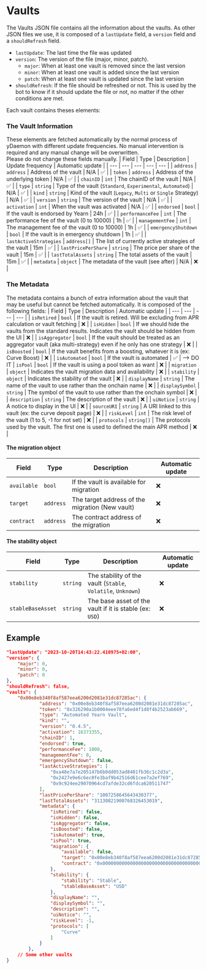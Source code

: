 # Vaults
The Vaults JSON file contains all the information about the vaults. As other JSON files we use, it is composed of a `lastUpdate` field, a `version` field and a `shouldRefresh` field.
- `lastUpdate`: The last time the file was updated
- `version`: The version of the file (major, minor, patch).
	- `major`: When at least one vault is removed since the last version
	- `minor`: When at least one vault is added since the last version
	- `patch`: When at least one vault is updated since the last version
- `shouldRefresh`: If the file should be refreshed or not. This is used by the bot to know if it should update the file or not, no matter if the other conditions are met.

Each vault contains theses elements:

### The Vault Information
These elements are fetched automatically by the normal process of yDaemon with different update frequencies. No manual intervention is required and any manual change will be overwritten.  
Please do not change these fields manually.
| Field | Type | Description | Update frequency | Automatic update | 
| --- | --- | --- | --- | --- |
| `address` | `address` | Address of the vault | N/A | ✅ |
| `token` | `address` | Address of the underlying token | N/A | ✅ |
| `chainID` | `int` | The chainID of the vault | N/A | ✅ |
| `type` | `string` | Type of the vault (`Standard`, `Experimental`, `Automated`) | N/A | ✅ |
| `kind` | `string` | Kind of the vault (`Legacy`, `Multi` or `Single` Strategy) | N/A | ✅ |
| `version` | `string` | The version of the vault | N/A | ✅ |
| `activation` | `int` | When the vault was activated | N/A | ✅ |
| `endorsed` | `bool` | If the vault is endorsed by Yearn | 24h | ✅ |
| `performanceFee` | `int` | The performance fee of the vault (0 to 10000) | 1h | ✅ |
| `managementFee` | `int` | The management fee of the vault (0 to 10000) | 1h | ✅ |
| `emergencyShutdown` | `bool` | If the vault is in emergency shutdown | 1h | ✅ |
| `lastActiveStrategies` | `address[]` | The list of currently active strategies of the vault | 15m | ✅ |
| `lastPricePerShare` | `string` | The price per share of the vault | 15m | ✅ |
| `lastTotalAssets` | `string` | The total assets of the vault | 15m | ✅ |
| `metadata` | `object` | The metadata of the vault (see after) | N/A | ❌ |

### The Metadata
The metadata contains a bunch of extra information about the vault that may be useful but cannot be fetched automatically. It is composed of the following fields:
| Field | Type | Description | Automatic update |
| --- | --- | --- | --- |
| `isRetired` | `bool` | If the vault is retired. Will be excluding from APR calculation or vault fetching | ❌ |
| `isHidden` | `bool` | If we should hide the vaults from the standard results. Indicates the vault should be hidden from the UI | ❌ |
| `isAggregator` | `bool` | If the vault should be treated as an aggregator vault (aka multi-strategy) even if he only has one strategy | ❌ |
| `isBoosted` | `bool` | If the vault benefits from a boosting, whatever it is (ex: Curve Boost) | ❌ |
| `isAutomated` | `bool` | If the vault is automated | ✅ | --> DO IT
| `isPool` | `bool` | If the vault is using a pool token as want | ❌ |
| `migration` | `object` | Indicates the vault migration data and availability | ❌ |
| `stability` | `object` | Indicates the stability of the vault | ❌ |
| `displayName` | `string` | The name of the vault to use rather than the onchain name | ❌ |
| `displaySymbol` | `string` | The symbol of the vault to use rather than the onchain symbol | ❌ |
| `description` | `string` | The description of the vault | ❌ |
| `uiNotice` | `string` | A notice to display in the UI | ❌ |
| `sourceURI` | `string` | A URI linked to this vault (ex: the curve deposit page) | ❌ |
| `riskLevel` | `int` | The risk level of the vault (1 to 5, -1 for not set) | ❌ |
| `protocols` | `string[]` | The protocols used by the vault. The first one is used to defined the main APR method | ❌ |

#### The migration object
| Field | Type | Description | Automatic update |
| --- | --- | --- | --- |
| `available` | `bool` | If the vault is available for migration | ❌ |
| `target` | `address` | The target address of the migration (New vault) | ❌ |
| `contract` | `address` | The contract address of the migration | ❌ |

#### The stability object
| Field | Type | Description | Automatic update |
| --- | --- | --- | --- |
| `stability` | `string` | The stability of the vault (`Stable`, `Volatile`, `Unknown`) | ❌ |
| `stableBaseAsset` | `string` | The base asset of the vault if it is stable (ex: `USD`) | ❌ |


## Example

```json
"lastUpdate": "2023-10-20T14:43:22.410975+02:00",
"version": {
	"major": 0,
	"minor": 0,
	"patch": 0
},
"shouldRefresh": false,
"vaults": {
	"0x00e8eb340f8af587eea6200d2081e31dc87285ac": {
			"address": "0x00e8eb340f8af587eea6200d2081e31dc87285ac",
			"token": "0x326290a1b0004eee78fa6ed4f1d8f4b2523ab669",
			"type": "Automated Yearn Vault",
			"kind": "",
			"version": "0.4.5",
			"activation": 16373355,
			"chainID": 1,
			"endorsed": true,
			"performanceFee": 1000,
			"managementFee": 0,
			"emergencyShutdown": false,
			"lastActiveStrategies": [
				"0xa48e7a7e205147b6b0dd053ad8401fb36c1c2d3a",
				"0x2427e9e6c6ec0fe3baf9b42516d61cee7a2ef769",
				"0x9c924ee29070964cd7afde32cd6fdca620511747"
			],
			"lastPricePerShare": "1007258645643430377",
			"lastTotalAssets": "31130821900768326453019",
			"metadata": {
				"isRetired": false,
				"isHidden": false,
				"isAggregator": false,
				"isBoosted": false,
				"isAutomated": true,
				"isPool": true,
				"migration": {
					"available": false,
					"target": "0x00e8eb340f8af587eea6200d2081e31dc87285ac",
					"contract": "0x0000000000000000000000000000000000000000"
				},
				"stability": {
					"stability": "Stable",
					"stableBaseAsset": "USD"
				},
				"displayName": "",
				"displaySymbol": "",
				"description": "",
				"uiNotice": "",
				"riskLevel": -1,
				"protocols": [
					"Curve"
				]
			}
		},
	// Some other vaults
}
```
